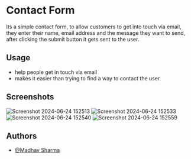 # Contact Form

Its a simple contact form, to allow customers to get into touch via email, they enter their name, email address and the message they want to send, after clicking the submit button it gets sent to the user.

## Usage

- help people get in touch via email
- makes it easier than trying to find a way to contact the user.

## Screenshots
![Screenshot 2024-06-24 152513](https://github.com/fruityflucc/Contact-Form/assets/88103228/2a19203d-48e5-4441-8581-c79e6ceaf94b)
![Screenshot 2024-06-24 152533](https://github.com/fruityflucc/Contact-Form/assets/88103228/99c4fbd2-4b77-4ba0-b1b0-ae16e2edb741)
![Screenshot 2024-06-24 152540](https://github.com/fruityflucc/Contact-Form/assets/88103228/2f6d31ff-17b1-49f7-9e2a-e87858bcb36b)
![Screenshot 2024-06-24 152559](https://github.com/fruityflucc/Contact-Form/assets/88103228/5869f68f-613c-48fe-81ad-4b91f29df4c2)


## Authors

- [@Madhav Sharma](https://github.com/fruityflucc)
